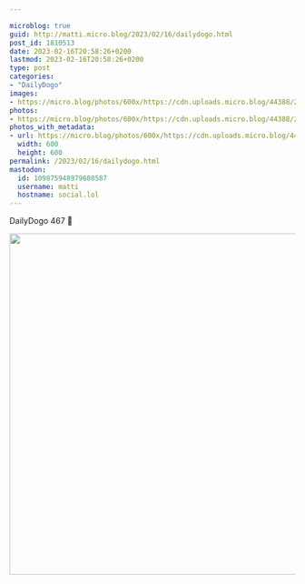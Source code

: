 ```yaml
---

microblog: true
guid: http://matti.micro.blog/2023/02/16/dailydogo.html
post_id: 1810513
date: 2023-02-16T20:58:26+0200
lastmod: 2023-02-16T20:58:26+0200
type: post
categories:
- "DailyDogo"
images:
- https://micro.blog/photos/600x/https://cdn.uploads.micro.blog/44388/2023/eec54abd7f.jpg
photos:
- https://micro.blog/photos/600x/https://cdn.uploads.micro.blog/44388/2023/eec54abd7f.jpg
photos_with_metadata:
- url: https://micro.blog/photos/600x/https://cdn.uploads.micro.blog/44388/2023/eec54abd7f.jpg
  width: 600
  height: 600
permalink: /2023/02/16/dailydogo.html
mastodon:
  id: 109875948979680587
  username: matti
  hostname: social.lol
---
```

DailyDogo 467 🐶

<img src="/media/uploads/2023/eec54abd7f.jpg" width="600" height="600" alt="" />
